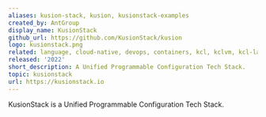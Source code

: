 ```yaml
---
aliases: kusion-stack, kusion, kusionstack-examples
created_by: AntGroup
display_name: KusionStack
github_url: https://github.com/KusionStack/kusion
logo: kusionstack.png
related: language, cloud-native, devops, containers, kcl, kclvm, kcl-language
released: '2022'
short_description: A Unified Programmable Configuration Tech Stack.
topic: kusionstack
url: https://kusionstack.io
---
```

KusionStack is a Unified Programmable Configuration Tech Stack.
